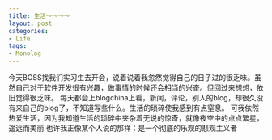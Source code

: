 ```yaml
---
title: 生活～～～～
layout: post
categories:
- Life
tags:
- Monolog
---
```


今天BOSS找我们实习生去开会，说着说着我忽然觉得自己的日子过的很乏味。虽然自己对于软件开发很有兴趣，做事情的时候还会相当的兴奋。但回过来想想，依旧觉得很乏味。 每天都会上blogchina上看，新闻，评论，别人的blog，却很久没有来自己的blog了，不知道写些什么。生活的琐碎使我感到有点窒息。 可我依然热爱生活，因为我知道生活的琐碎中夹杂着无说的惊奇，就像夜空中的点点繁星，遥远而美丽 也许我正像某个人说的那样：是一个彻底的乐观的悲观主义者
